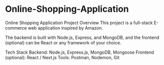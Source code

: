 # Online-Shopping-Application
Online Shopping Application
Project Overview
This project is a full-stack E-commerce web application inspired by Amazon.

The backend is built with Node.js, Express, and MongoDB, and the frontend (optional) can be React or any framework of your choice.

Tech Stack
Backend: Node.js, Express.js, MongoDB, Mongoose
Frontend (optional): React / Next.js
Tools: Postman, Nodemon, Git
